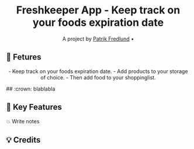 <h1 align="center">  Freshkeeper App - Keep track on your foods expiration date </h1>

<p align="center"> A project by <a href="https://github.com/patrik-fredlund">Patrik Fredlund</a> •
</p>

 ## :seedling: Fetures
  <p align="center">
- Keep track on your foods expiration date.
- Add products to your storage of choice.
- Then add food to your shoppinglist.
</p>
## :crown: 
blablabla

## :tada: Key Features

:boom:  Write notes  


## :bulb: Credits

